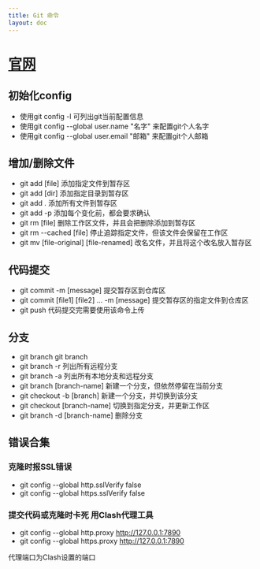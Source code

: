 ```yaml
---
title: Git 命令
layout: doc
---
```


# [官网](https://git-scm.com/)

## 初始化config
* 使用git config -l 可列出git当前配置信息  
* 使用git config --global user.name "名字" 来配置git个人名字  
* 使用git config --global user.email "邮箱" 来配置git个人邮箱

## 增加/删除文件
* git add [file] 添加指定文件到暂存区  
* git add [dir] 添加指定目录到暂存区  
* git add . 添加所有文件到暂存区  
* git add -p 添加每个变化前，都会要求确认  
* git rm [file] 删除工作区文件，并且会把删除添加到暂存区  
* git rm --cached [file] 停止追踪指定文件，但该文件会保留在工作区  
* git mv [file-original] [file-renamed] 改名文件，并且将这个改名放入暂存区

## 代码提交
* git commit -m [message] 提交暂存区到仓库区  
* git commit [file1] [file2] ... -m [message] 提交暂存区的指定文件到仓库区
* git push 代码提交完需要使用该命令上传

## 分支
* git branch git branch  
* git branch -r 列出所有远程分支  
* git branch -a 列出所有本地分支和远程分支  
* git branch [branch-name] 新建一个分支，但依然停留在当前分支  
* git checkout -b [branch]  新建一个分支，并切换到该分支  
* git checkout [branch-name] 切换到指定分支，并更新工作区  
* git branch -d [branch-name] 删除分支

## 错误合集

### 克隆时报SSL错误
* git config --global http.sslVerify false
* git config --global https.sslVerify false

### 提交代码或克隆时卡死 用Clash代理工具
* git config --global http.proxy http://127.0.0.1:7890
* git config --global https.proxy http://127.0.0.1:7890

代理端口为Clash设置的端口